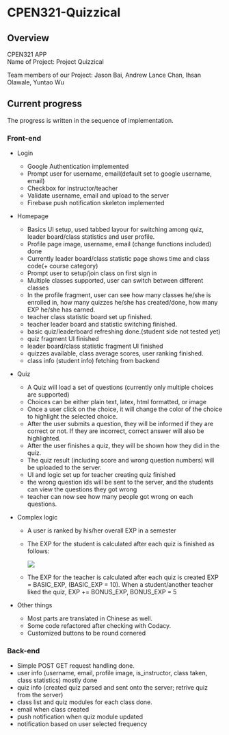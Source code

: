 # CPEN321-Quizzical

## Overview
CPEN321 APP  
Name of Project: Project Quizzical  

Team members of our Project: Jason Bai, Andrew Lance Chan, Ihsan Olawale, Yuntao Wu  

## Current progress  

The progress is written in the sequence of implementation.  

### Front-end  
-   Login  
    -   Google Authentication implemented  
    -   Prompt user for username, email(default set to google username, email)  
    -   Checkbox for instructor/teacher  
    -   Validate username, email and upload to the server  
    -   Firebase push notification skeleton implemented  

-   Homepage  
    -   Basics UI setup, used tabbed layour for switching among quiz, leader board/class statistics and user profile.  
    -   Profile page image, username, email (change functions included) done  
    -   Currently leader board/class statistic page shows time and class code(+ course category)   
    -   Prompt user to setup/join class on first sign in  
    -   Multiple classes supported, user can switch between different classes  
    -   In the profile fragment, user can see how many classes he/she is enrolled in, how many quizzes he/she has created/done, how many EXP he/she has earned.  
    -   teacher class statistic board set up finished.  
    -   teacher leader board and statistic switching finished.  
    -   basic quiz/leaderboard refreshing done.(student side not tested yet)    
    -   quiz fragment UI finished  
    -   leader board/class statistic fragment UI finished  
    -   quizzes available, class average scores, user ranking finished.  
    -   class info (student info) fetching from backend  

-   Quiz  
    -   A Quiz will load a set of questions (currently only multiple choices are supported)  
    -   Choices can be either plain text, latex, html formatted, or image  
    -   Once a user click on the choice, it will change the color of the choice to highlight the selected choice.  
    -   After the user submits a question, they will be informed if they are correct or not. If they are incorrect, correct answer will also be highlighted.  
    -   After the user finishes a quiz, they will be shown how they did in the quiz.  
    -   The quiz result (including score and wrong question numbers) will be uploaded to the server.  
    -   UI and logic set up for teacher creating quiz finished    
    -   the wrong question ids will be sent to the server, and the students can view the questions they got wrong  
    -   teacher can now see how many people got wrong on each questions.  

-   Complex logic  
    -   A user is ranked by his/her overall EXP in a semester  

    -   The EXP for the student is calculated after each quiz is finished as follows:  

        <img src="pics/score_calculation.png"/>  

    -   The EXP for the teacher is calculated after each quiz is created EXP = BASIC_EXP, (BASIC_EXP = 10). When a student/another teacher liked the quiz, EXP += BONUS_EXP, BONUS_EXP = 5  

-   Other things  
    -   Most parts are translated in Chinese as well.  
    -   Some code refactored after checking with Codacy.  
    -   Customized buttons to be round cornered

### Back-end  
-   Simple POST GET request handling done.  
-   user info (username, email, profile image, is_instructor, class taken, class statistics) mostly done  
-   quiz info (created quiz parsed and sent onto the server; retrive quiz from the server)   
-   class list and quiz modules for each class done.  
-   email when class created  
-   push notification when quiz module updated  
-   notification based on user selected frequency  
    
       
